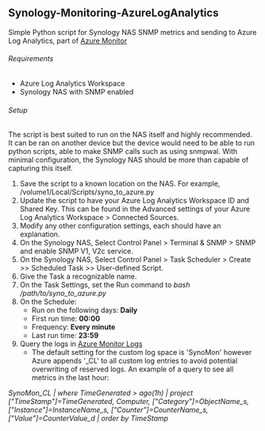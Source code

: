 ## Synology-Monitoring-AzureLogAnalytics
Simple Python script for Synology NAS SNMP metrics and sending to Azure Log Analytics, part of [Azure Monitor](https://docs.microsoft.com/en-us/azure/azure-monitor/)


###### Requirements
* Azure Log Analytics Workspace
* Synology NAS with SNMP enabled


###### Setup
The script is best suited to run on the NAS itself and highly recommended. It can be ran on another device but the device would need to be able to run python scripts, able to make SNMP calls such as using snmpwal. With minimal configuration, the Synology NAS should be more than capable of capturing this itself.

1. Save the script to a known location on the NAS. For example, /volume1/Local/Scripts/syno_to_azure.py 
2. Update the script to have your Azure Log Analytics Workspace ID and Shared Key. This can be found in the Advanced settings of your Azure Log Analytics Workspace > Connected Sources.
3. Modify any other configuration settings, each should have an explanation.
4. On the Synology NAS, Select Control Panel > Terminal & SNMP > SNMP and enable SNMP V1, V2c service.
5. On the Synology NAS, Select Control Panel > Task Scheduler > Create >> Scheduled Task >> User-defined Script.
6. Give the Task a recognizable name.
7. On the Task Settings, set the Run command to *bash /path/to/syno_to_azure.py*
8. On the Schedule:
   * Run on the following days: **Daily**
   * First run time: **00:00**
   * Frequency: **Every minute**
   * Last run time: **23:59**
9. Query the logs in [Azure Monitor Logs](https://docs.microsoft.com/en-us/azure/azure-monitor/log-query/get-started-queries)
   * The default setting for the custom log space is 'SynoMon' however Azure appends '\_CL' to all custom log entries to avoid potential overwriting of reserved logs.  An example of a query to see all metrics in the last hour:
  
*SynoMon_CL
| where TimeGenerated > ago(1h)
| project ["TimeStamp"]=TimeGenerated, Computer, ["Category"]=ObjectName_s, ["Instance"]=InstanceName_s, ["Counter"]=CounterName_s,  ["Value"]=CounterValue_d
| order by TimeStamp*

